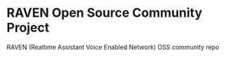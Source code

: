 # RAVEN Open Source Community Project
RAVEN (Realtime Assistant Voice Enabled Network) OSS community repo
